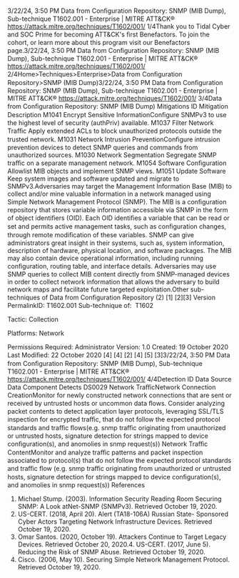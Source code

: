 3/22/24, 3:50 PM Data from Conﬁguration Repository: SNMP (MIB Dump), Sub-technique T1602.001 - Enterprise | MITRE ATT&CK®
https://attack.mitre.org/techniques/T1602/001/ 1/4Thank you to Tidal Cyber and SOC Prime for becoming ATT&CK's ﬁrst Benefactors. To join the cohort, or learn more about this program visit our
Benefactors page.3/22/24, 3:50 PM Data from Conﬁguration Repository: SNMP (MIB Dump), Sub-technique T1602.001 - Enterprise | MITRE ATT&CK®
https://attack.mitre.org/techniques/T1602/001/ 2/4Home>Techniques>Enterprise>Data from Conﬁguration Repository>SNMP (MIB Dump)3/22/24, 3:50 PM Data from Conﬁguration Repository: SNMP (MIB Dump), Sub-technique T1602.001 - Enterprise | MITRE ATT&CK®
https://attack.mitre.org/techniques/T1602/001/ 3/4Data from Conﬁguration Repository: SNMP (MIB Dump)
Mitigations
ID Mitigation Description
M1041 Encrypt Sensitive
InformationConﬁgure SNMPv3 to use the highest level of security (authPriv) available.
M1037 Filter Network Traﬃc Apply extended ACLs to block unauthorized protocols outside the trusted network.
M1031 Network Intrusion
PreventionConﬁgure intrusion prevention devices to detect SNMP queries and commands from
unauthorized sources.
M1030 Network Segmentation Segregate SNMP traﬃc on a separate management network.
M1054 Software Conﬁguration Allowlist MIB objects and implement SNMP views.
M1051 Update Software Keep system images and software updated and migrate to SNMPv3.Adversaries may target the Management Information Base (MIB) to collect and/or mine valuable information in a network managed using
Simple Network Management Protocol (SNMP).
The MIB is a conﬁguration repository that stores variable information accessible via SNMP in the form of object identiﬁers (OID). Each OID
identiﬁes a variable that can be read or set and permits active management tasks, such as conﬁguration changes, through remote
modiﬁcation of these variables. SNMP can give administrators great insight in their systems, such as, system information, description of
hardware, physical location, and software packages. The MIB may also contain device operational information, including running
conﬁguration, routing table, and interface details.
Adversaries may use SNMP queries to collect MIB content directly from SNMP-managed devices in order to collect network information that
allows the adversary to build network maps and facilitate future targeted exploitation.Other sub-techniques of Data from Conﬁguration Repository (2)
[1]
[2][3]
Version PermalinkID: T1602.001
Sub-technique of:  T1602

Tactic: Collection

Platforms: Network

Permissions Required: Administrator
Version: 1.0
Created: 19 October 2020
Last Modiﬁed: 22 October 2020
[4]
[4]
[2]
[4]
[5]
[3]3/22/24, 3:50 PM Data from Conﬁguration Repository: SNMP (MIB Dump), Sub-technique T1602.001 - Enterprise | MITRE ATT&CK®
https://attack.mitre.org/techniques/T1602/001/ 4/4Detection
ID Data Source Data Component Detects
DS0029 Network TraﬃcNetwork
Connection
CreationMonitor for newly constructed network connections that are sent or received by
untrusted hosts or uncommon data ﬂows. Consider analyzing packet contents to detect
application layer protocols, leveraging SSL/TLS inspection for encrypted traﬃc, that do
not follow the expected protocol standards and traﬃc ﬂows(e.g. snmp traﬃc originating
from unauthorized or untrusted hosts, signature detection for strings mapped to device
conﬁguration(s), and anomolies in snmp request(s))
Network Traﬃc
ContentMonitor and analyze traﬃc patterns and packet inspection associated to protocol(s)
that do not follow the expected protocol standards and traﬃc ﬂow (e.g. snmp traﬃc
originating from unauthorized or untrusted hosts, signature detection for strings
mapped to device conﬁguration(s), and anomolies in snmp request(s))
References
1. Michael Stump. (2003). Information Security Reading Room
Securing SNMP: A Look atNet-SNMP (SNMPv3). Retrieved
October 19, 2020.
2. US-CERT. (2018, April 20). Alert (TA18-106A) Russian State-
Sponsored Cyber Actors Targeting Network Infrastructure
Devices. Retrieved October 19, 2020.
3. Omar Santos. (2020, October 19). Attackers Continue to
Target Legacy Devices. Retrieved October 20, 2020.4. US-CERT. (2017, June 5). Reducing the Risk of SNMP Abuse.
Retrieved October 19, 2020.
5. Cisco. (2006, May 10). Securing Simple Network Management
Protocol. Retrieved October 19, 2020.
